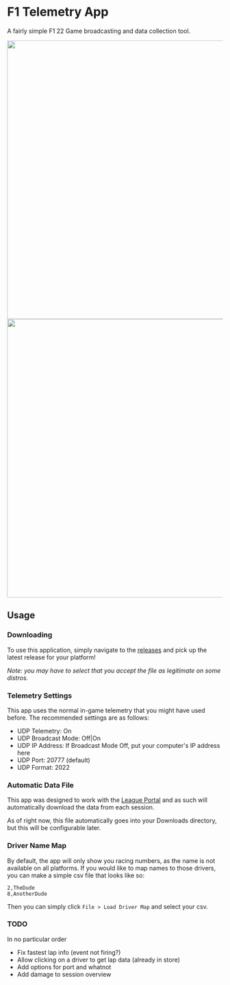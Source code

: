 # F1 Telemetry App

A fairly simple F1 22 Game broadcasting and data collection tool.

<img src="https://user-images.githubusercontent.com/1449463/159140813-a8636a49-c3ce-420e-aeb4-263bb6eb58cf.png" width="650" />
<img src="https://user-images.githubusercontent.com/1449463/159140809-58b48a2a-63a1-4cdd-a3ac-1c858693aa1d.png" width="650" />

## Usage

### Downloading

To use this application, simply navigate to the [releases](https://github.com/chaseconey/f1-telemetry-app/releases) and pick up the latest release for your platform!

_Note: you may have to select that you accept the file as legitimate on some distros._

### Telemetry Settings

This app uses the normal in-game telemetry that you might have used before. The recommended settings are as follows:

- UDP Telemetry: On
- UDP Broadcast Mode: Off|On
- UDP IP Address: If Broadcast Mode Off, put your computer's IP address here
- UDP Port: 20777 (default)
- UDP Format: 2022

### Automatic Data File

This app was designed to work with the [League Portal](https://github.com/chaseconey/frl) and as such will automatically download the data from each session.

As of right now, this file automatically goes into your Downloads directory, but this will be configurable later.

### Driver Name Map

By default, the app will only show you racing numbers, as the name is not available on all platforms. If you would like to map names to those drivers, you can make a simple csv file that looks like so:

```
2,TheDude
8,AnotherDude
```

Then you can simply click `File > Load Driver Map` and select your csv.

### TODO

In no particular order

- Fix fastest lap info (event not firing?)
- Allow clicking on a driver to get lap data (already in store)
- Add options for port and whatnot
- Add damage to session overview
